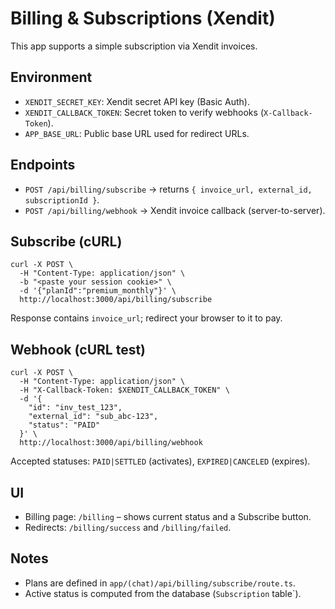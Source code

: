 # Billing & Subscriptions (Xendit)

This app supports a simple subscription via Xendit invoices.

## Environment
- `XENDIT_SECRET_KEY`: Xendit secret API key (Basic Auth).
- `XENDIT_CALLBACK_TOKEN`: Secret token to verify webhooks (`X-Callback-Token`).
- `APP_BASE_URL`: Public base URL used for redirect URLs.

## Endpoints
- `POST /api/billing/subscribe` → returns `{ invoice_url, external_id, subscriptionId }`.
- `POST /api/billing/webhook` → Xendit invoice callback (server-to-server).

## Subscribe (cURL)
```
curl -X POST \
  -H "Content-Type: application/json" \
  -b "<paste your session cookie>" \
  -d '{"planId":"premium_monthly"}' \
  http://localhost:3000/api/billing/subscribe
```
Response contains `invoice_url`; redirect your browser to it to pay.

## Webhook (cURL test)
```
curl -X POST \
  -H "Content-Type: application/json" \
  -H "X-Callback-Token: $XENDIT_CALLBACK_TOKEN" \
  -d '{
    "id": "inv_test_123",
    "external_id": "sub_abc-123",
    "status": "PAID"
  }' \
  http://localhost:3000/api/billing/webhook
```
Accepted statuses: `PAID|SETTLED` (activates), `EXPIRED|CANCELED` (expires).

## UI
- Billing page: `/billing` – shows current status and a Subscribe button.
- Redirects: `/billing/success` and `/billing/failed`.

## Notes
- Plans are defined in `app/(chat)/api/billing/subscribe/route.ts`.
- Active status is computed from the database (`Subscription` table`).
